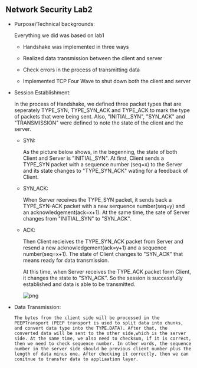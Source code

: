## Network Security Lab2

* Purpose/Technical backgrounds:

    Everything we did was based on lab1

    * Handshake was implemented in three ways

    * Realized data transmission between the client and server

    * Check errors in the process of transmitting data

    * Implemented TCP Four Wave to shut down both the client and server

* Session Establishment:

    In the process of Handshake, we defined three packet types that are seperately TYPE_SYN, TYPE_SYN_ACK and TYPE_ACK to mark the type of packets that were being sent. Also, "INITIAL_SYN", "SYN_ACK" and "TRANSMISSION" were defined to note the state of the client and the server. 
    
    * SYN:

      As the picture below shows, in the begenning, the state of both Client and Server is "INITIAL_SYN". At first, Client sends a TYPE_SYN packet with a sequence number (seq=x) to the Server and its state changes to "TYPE_SYN_ACK" wating for a feedback of Client. 

    * SYN_ACK:

      When Server receives the TYPE_SYN packet, it sends back a TYPE_SYN-ACK packet with a new serquence number(seq=y) and an acknowledgement(ack=x+1). At the same time, the sate of Server changes from "INITIAL_SYN" to "SYN_ACK". 

      
    * ACK:

      Then Client recieives the TYPE_SYN_ACK packet from Server and resend a new acknowledgement(ack=y+1) and a sequence number(seq=x+1). The state of Client changes to "SYN_ACK" that means ready for data transmission. 
      
      At this time, when Server receives the TYPE_ACK packet form Client, it changes the state to "SYN_ACK". So the session is successfully established and data is able to be transmitted. 


      ![png](/images/Tcp-handshake.png)


* Data Transmission:

      The bytes from the client side will be processed in the PEEPTransport (PEEP transport is used to split data into chunks, and convert data type into the TYPE.DATA). After that, the converted data will be sent to the other side,which is the server side. At the same time, we also need to checksum, if it is correct, then we need to check sequence number. In other words, the sequence number in the server side should be previous client number plus the length of data minus one. After checking it correctly, then we can conitnue to transfer data to appliaation layer.   